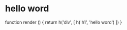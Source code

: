 <div>
  <h1>
    hello word
  </h1>
</div>


function render () {
  return h('div', [
    h('h1', 'hello word')
  ])
}